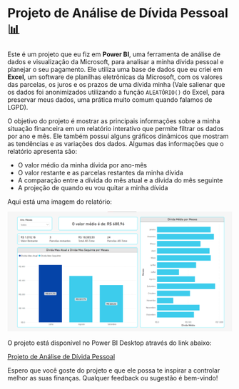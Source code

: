 # Projeto de Análise de Dívida Pessoal 📊

Este é um projeto que eu fiz em **Power BI**, uma ferramenta de análise de dados e visualização da Microsoft, para analisar a minha dívida pessoal e planejar o seu pagamento. Ele utiliza uma base de dados que eu criei em **Excel**, um software de planilhas eletrônicas da Microsoft, com os valores das parcelas, os juros e os prazos de uma dívida minha (Vale salienar que os dados foi anonimizados utilizando a função `ALEATÓRIO()` do Excel, para preservar meus dados, uma prática muito comum quando falamos de LGPD).

O objetivo do projeto é mostrar as principais informações sobre a minha situação financeira em um relatório interativo que permite filtrar os dados por ano e mês. Ele também possui alguns gráficos dinâmicos que mostram as tendências e as variações dos dados. Algumas das informações que o relatório apresenta são:

- O valor médio da minha dívida por ano-mês
- O valor restante e as parcelas restantes da minha dívida
- A comparação entre a dívida do mês atual e a dívida do mês seguinte
- A projeção de quando eu vou quitar a minha dívida

Aqui está uma imagem do relatório:

![Relatório de Dívida Pessoal](Dashboard.png)

O projeto está disponível no Power BI Desktop através do link abaixo:

[Projeto de Análise de Dívida Pessoal](https://app.powerbi.com/links/4lcQqN1HEo?ctid=da49a844-e2e3-40af-86a6-c3819d704f49&pbi_source=linkShare)

Espero que você goste do projeto e que ele possa te inspirar a controlar melhor as suas finanças. Qualquer feedback ou sugestão é bem-vindo!
